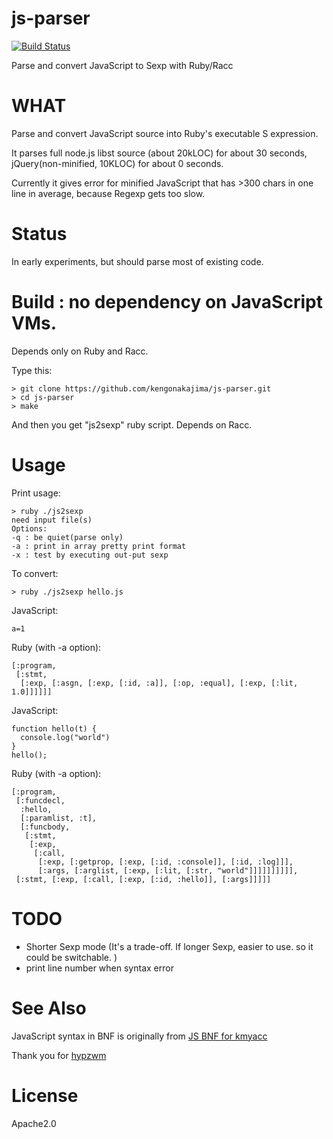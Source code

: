 js-parser
=========

[![Build Status](https://secure.travis-ci.org/kengonakajima/js-parser.png)](http://travis-ci.org/kengonakajima/js-parser)

Parse and convert JavaScript to Sexp with Ruby/Racc



WHAT
====
Parse and convert JavaScript source into Ruby's executable S expression. 

It parses full node.js libst source (about 20kLOC) for about 30 seconds, jQuery(non-minified, 10KLOC) for about 0 seconds.

Currently it gives error for minified JavaScript that has >300 chars in one line in average, because Regexp gets too slow.

Status
====
In early experiments, but should parse most of existing code.


Build : no dependency on JavaScript VMs.
====

Depends only on Ruby and Racc.

Type this:

    > git clone https://github.com/kengonakajima/js-parser.git
    > cd js-parser
    > make


And then you get "js2sexp" ruby script. Depends on Racc.



Usage
====

Print usage:

    > ruby ./js2sexp
    need input file(s)
    Options:
    -q : be quiet(parse only)
    -a : print in array pretty print format
    -x : test by executing out-put sexp

To convert:

    > ruby ./js2sexp hello.js

JavaScript:

    a=1
    
Ruby (with -a option):

    [:program,
     [:stmt,
      [:exp, [:asgn, [:exp, [:id, :a]], [:op, :equal], [:exp, [:lit, 1.0]]]]]]


JavaScript:

    function hello(t) {
      console.log("world")
    }
    hello();

Ruby (with -a option):

    [:program,
     [:funcdecl,
      :hello,
      [:paramlist, :t],
      [:funcbody,
       [:stmt,
        [:exp,
         [:call,
          [:exp, [:getprop, [:exp, [:id, :console]], [:id, :log]]],
          [:args, [:arglist, [:exp, [:lit, [:str, "world"]]]]]]]]]],
     [:stmt, [:exp, [:call, [:exp, [:id, :hello]], [:args]]]]]



TODO
====
 * Shorter Sexp mode (It's a trade-off. If longer Sexp, easier to use. so it could be switchable. )
 * print line number when syntax error
 
See Also
====
JavaScript syntax in BNF is originally from  [JS BNF for kmyacc](https://gist.github.com/2963520)

Thank you for [hypzwm](http://www.h4.dion.ne.jp/~unkai/)


License
====
Apache2.0
